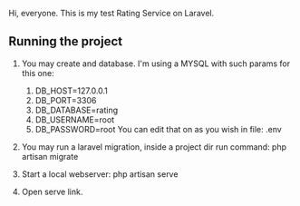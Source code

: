 Hi, everyone. This is my test Rating Service on Laravel.

## Running the project
1) You may create and database. I'm using a MYSQL with such params for this one:
    1) DB_HOST=127.0.0.1
    2) DB_PORT=3306
    3) DB_DATABASE=rating
    4) DB_USERNAME=root
    5) DB_PASSWORD=root
You can edit that on as you wish in file: .env

2) You may run a laravel migration, inside a project dir run command: php artisan migrate
3) Start a local webserver: php artisan serve
4) Open serve link.
